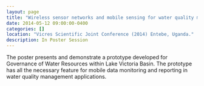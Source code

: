 ```yaml
---
layout: page
title: "Wireless sensor networks and mobile sensing for water quality monitoring and reporting".
date: 2014-05-12 09:00:00-0400
categories: []
location: "Vicres Scientific Joint Conference (2014) Entebe, Uganda."
description: In Poster Session
---
```


The poster presents and demonstrate a prototype developed for Governance of Water Resources within Lake Victoria Basin. The prototype has all the necessary feature for mobile data monitoring and reporting in water quality management applications.

